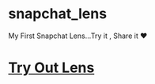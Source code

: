 # snapchat_lens

My First Snapchat Lens...Try it , Share it ❤️

# [Try Out Lens](https://www.snapchat.com/unlock/?type=SNAPCODE&uuid=0b007fa878c5450d8b46d87e6e464c7c&metadata=01)
